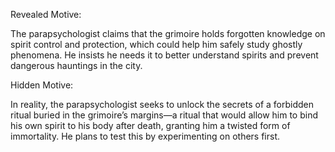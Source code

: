 




Revealed Motive:

The parapsychologist claims that the grimoire holds forgotten knowledge on spirit control and protection, which could help him safely study ghostly phenomena. He insists he needs it to better understand spirits and prevent dangerous hauntings in the city.

Hidden Motive:

In reality, the parapsychologist seeks to unlock the secrets of a forbidden ritual buried in the grimoire’s margins—a ritual that would allow him to bind his own spirit to his body after death, granting him a twisted form of immortality. He plans to test this by experimenting on others first.